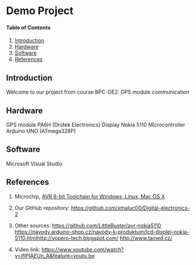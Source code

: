 
# Demo Project

#### Table of Contents

1. [Introduction](#introduction)
2. [Hardware](#hardware)
3. [Software](#software)
4. [References](#references)

## Introduction
Welcome to our project from course BPC-DE2: GPS module communication 

## Hardware
GPS module PA6H (Drotek Electronics)
Display Nokia 5110
Microcontroller Arduino UNO (ATmega328P)

## Software
Microsoft Visual Studio

## References
1. Microchip, [AVR 8-bit Toolchain for Windows, Linux, Mac OS X](https://www.microchip.com/mplab/avr-support/avr-and-arm-toolchains-c-compilers)

2. Our GitHub repository: https://github.com/xmaluc00/Digital-electronics-2

3. Other sources: 
https://github.com/LittleBuster/avr-nokia5110​
https://navody.arduino-shop.cz/navody-k-produktum/lcd-displej-nokia-5110.html​
http://yopero-tech.blogspot.com/
http://www.tajned.cz/

4. Video link: https://www.youtube.com/watch?v=jfIPIAEUn_A&feature=youtu.be
